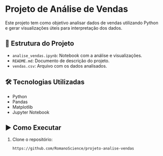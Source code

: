 
# Projeto de Análise de Vendas

Este projeto tem como objetivo analisar dados de vendas utilizando Python e gerar visualizações úteis para interpretação dos dados.

## 📁 Estrutura do Projeto

- `analise_vendas.ipynb`: Notebook com a análise e visualizações.
- `README.md`: Documento de descrição do projeto.
- `vendas.csv`: Arquivo com os dados analisados.

## 🛠 Tecnologias Utilizadas

- Python
- Pandas
- Matplotlib
- Jupyter Notebook

## ▶️ Como Executar

1. Clone o repositório:
   ```bash
   https://github.com/RomanoScience/projeto-analise-vendas

